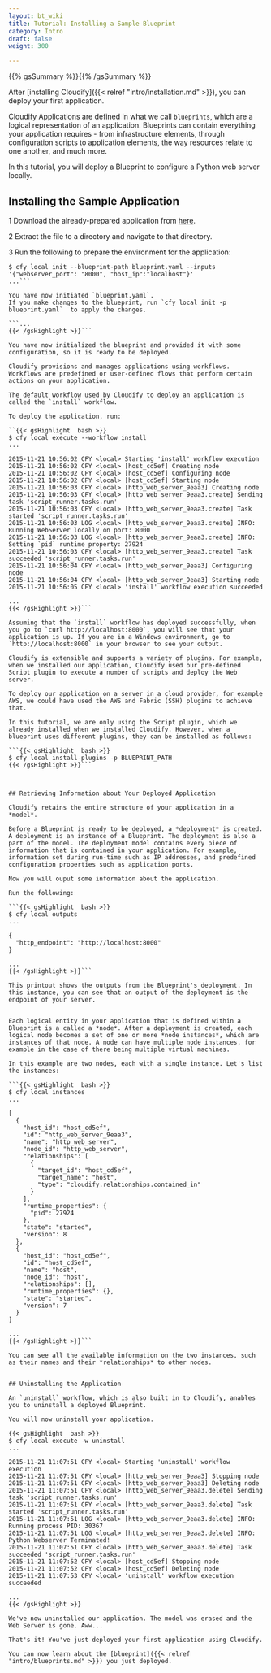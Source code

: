 ```yaml
---
layout: bt_wiki
title: Tutorial: Installing a Sample Blueprint
category: Intro
draft: false
weight: 300

---
```

{{% gsSummary %}}{{% /gsSummary %}}


After [installing Cloudify]({{< relref "intro/installation.md" >}}), you can deploy your first application.

Cloudify Applications are defined in what we call `blueprints`, which are a logical representation of an application.
Blueprints can contain everything your application requires - from infrastructure elements, through configuration scripts to application elements, the way resources relate to one another, and much more.

In this tutorial, you will deploy a Blueprint to configure a Python web server locally.


## Installing the Sample Application

1 Download the already-prepared application from [here](https://github.com/cloudify-examples/simple-python-webserver-blueprint/archive/master.zip).

2 Extract the file to a directory and navigate to that directory.

3 Run the following to prepare the environment for the application:

```{{< gsHighlight  bash >}}
$ cfy local init --blueprint-path blueprint.yaml --inputs '{"webserver_port": "8000", "host_ip":"localhost"}'
...```

You have now initiated `blueprint.yaml`.
If you make changes to the blueprint, run `cfy local init -p blueprint.yaml`  to apply the changes.

```...
{{< /gsHighlight >}}```

You have now initialized the blueprint and provided it with some configuration, so it is ready to be deployed.

Cloudify provisions and manages applications using workflows. Workflows are predefined or user-defined flows that perform certain actions on your application.

The default workflow used by Cloudify to deploy an application is called the `install` workflow.

To deploy the application, run:

``{{< gsHighlight  bash >}}
$ cfy local execute --workflow install
...

2015-11-21 10:56:02 CFY <local> Starting 'install' workflow execution
2015-11-21 10:56:02 CFY <local> [host_cd5ef] Creating node
2015-11-21 10:56:02 CFY <local> [host_cd5ef] Configuring node
2015-11-21 10:56:02 CFY <local> [host_cd5ef] Starting node
2015-11-21 10:56:03 CFY <local> [http_web_server_9eaa3] Creating node
2015-11-21 10:56:03 CFY <local> [http_web_server_9eaa3.create] Sending task 'script_runner.tasks.run'
2015-11-21 10:56:03 CFY <local> [http_web_server_9eaa3.create] Task started 'script_runner.tasks.run'
2015-11-21 10:56:03 LOG <local> [http_web_server_9eaa3.create] INFO: Running WebServer locally on port: 8000
2015-11-21 10:56:03 LOG <local> [http_web_server_9eaa3.create] INFO: Setting `pid` runtime property: 27924
2015-11-21 10:56:03 CFY <local> [http_web_server_9eaa3.create] Task succeeded 'script_runner.tasks.run'
2015-11-21 10:56:04 CFY <local> [http_web_server_9eaa3] Configuring node
2015-11-21 10:56:04 CFY <local> [http_web_server_9eaa3] Starting node
2015-11-21 10:56:05 CFY <local> 'install' workflow execution succeeded

...
{{< /gsHighlight >}}```

Assuming that the `install` workflow has deployed successfully, when you go to `curl http://localhost:8000`, you will see that your application is up. If you are in a Windows environment, go to `http://localhost:8000` in your browser to see your output.

Cloudify is extensible and supports a variety of plugins. For example, when we installed our application, Cloudify used our pre-defined Script plugin to execute a number of scripts and deploy the Web server.

To deploy our application on a server in a cloud provider, for example AWS, we could have used the AWS and Fabric (SSH) plugins to achieve that.

In this tutorial, we are only using the Script plugin, which we already installed when we installed Cloudify. However, when a blueprint uses different plugins, they can be installed as follows:

```{{< gsHighlight  bash >}}
$ cfy local install-plugins -p BLUEPRINT_PATH
{{< /gsHighlight >}}```



## Retrieving Information about Your Deployed Application

Cloudify retains the entire structure of your application in a *model*.

Before a Blueprint is ready to be deployed, a *deployment* is created. A deployment is an instance of a Blueprint. The deployment is also a part of the model. The deployment model contains every piece of information that is contained in your application. For example, information set during run-time such as IP addresses, and predefined configuration properties such as application ports.

Now you will ouput some information about the application.

Run the following:

```{{< gsHighlight  bash >}}
$ cfy local outputs
...

{
  "http_endpoint": "http://localhost:8000"
}

...
{{< /gsHighlight >}}```

This printout shows the outputs from the Blueprint's deployment. In this instance, you can see that an output of the deployment is the endpoint of your server.


Each logical entity in your application that is defined within a Blueprint is a called a *node*. After a deployment is created, each logical node becomes a set of one or more *node instances*, which are instances of that node. A node can have multiple node instances, for example in the case of there being multiple virtual machines.

In this example are two nodes, each with a single instance. Let's list the instances:

```{{< gsHighlight  bash >}}
$ cfy local instances
...

[
  {
    "host_id": "host_cd5ef",
    "id": "http_web_server_9eaa3",
    "name": "http_web_server",
    "node_id": "http_web_server",
    "relationships": [
      {
        "target_id": "host_cd5ef",
        "target_name": "host",
        "type": "cloudify.relationships.contained_in"
      }
    ],
    "runtime_properties": {
      "pid": 27924
    },
    "state": "started",
    "version": 8
  },
  {
    "host_id": "host_cd5ef",
    "id": "host_cd5ef",
    "name": "host",
    "node_id": "host",
    "relationships": [],
    "runtime_properties": {},
    "state": "started",
    "version": 7
  }
]

...
{{< /gsHighlight >}}```

You can see all the available information on the two instances, such as their names and their *relationships* to other nodes.


## Uninstalling the Application

An `uninstall` workflow, which is also built in to Cloudify, anables you to uninstall a deployed Blueprint.

You will now uninstall your application.

{{< gsHighlight  bash >}}
$ cfy local execute -w uninstall
...

2015-11-21 11:07:51 CFY <local> Starting 'uninstall' workflow execution
2015-11-21 11:07:51 CFY <local> [http_web_server_9eaa3] Stopping node
2015-11-21 11:07:51 CFY <local> [http_web_server_9eaa3] Deleting node
2015-11-21 11:07:51 CFY <local> [http_web_server_9eaa3.delete] Sending task 'script_runner.tasks.run'
2015-11-21 11:07:51 CFY <local> [http_web_server_9eaa3.delete] Task started 'script_runner.tasks.run'
2015-11-21 11:07:51 LOG <local> [http_web_server_9eaa3.delete] INFO: Running process PID: 30367
2015-11-21 11:07:51 LOG <local> [http_web_server_9eaa3.delete] INFO: Python Webserver Terminated!
2015-11-21 11:07:51 CFY <local> [http_web_server_9eaa3.delete] Task succeeded 'script_runner.tasks.run'
2015-11-21 11:07:52 CFY <local> [host_cd5ef] Stopping node
2015-11-21 11:07:52 CFY <local> [host_cd5ef] Deleting node
2015-11-21 11:07:53 CFY <local> 'uninstall' workflow execution succeeded

...
{{< /gsHighlight >}}

We've now uninstalled our application. The model was erased and the Web Server is gone. Aww...

That's it! You've just deployed your first application using Cloudify.

You can now learn about the [blueprint]({{< relref "intro/blueprints.md" >}}) you just deployed.
